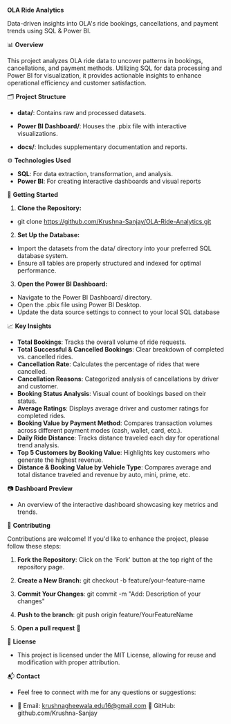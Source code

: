  **OLA Ride Analytics**

Data-driven insights into OLA's ride bookings, cancellations, and payment trends using SQL & Power BI.

📊 **Overview**

This project analyzes OLA ride data to uncover patterns in bookings, cancellations, and payment methods. Utilizing SQL for data processing and Power BI for visualization, it provides actionable insights to enhance operational efficiency and customer satisfaction.

🗂️ **Project Structure**

- **data/**: Contains raw and processed datasets.

- **Power BI Dashboard/**: Houses the .pbix file with interactive visualizations.

- **docs/**: Includes supplementary documentation and reports.


⚙️ **Technologies Used**

- **SQL**: For data extraction, transformation, and analysis.
- **Power BI**: For creating interactive dashboards and visual reports


🚀 **Getting Started**

1. **Clone the Repository:**

- git clone https://github.com/Krushna-Sanjay/OLA-Ride-Analytics.git

2. **Set Up the Database:**

- Import the datasets from the data/ directory into your preferred SQL database system.
- Ensure all tables are properly structured and indexed for optimal performance.

3. **Open the Power BI Dashboard:**

- Navigate to the Power BI Dashboard/ directory.
- Open the .pbix file using Power BI Desktop.
- Update the data source settings to connect to your local SQL database


📈 **Key Insights**

- **Total Bookings**: Tracks the overall volume of ride requests.
- **Total Successful & Cancelled Bookings**: Clear breakdown of completed vs. cancelled rides.
- **Cancellation Rate**: Calculates the percentage of rides that were cancelled.
- **Cancellation Reasons**: Categorized analysis of cancellations by driver and customer.
- **Booking Status Analysis**: Visual count of bookings based on their status.
- **Average Ratings**: Displays average driver and customer ratings for completed rides.
- **Booking Value by Payment Method**: Compares transaction volumes across different payment modes (cash, wallet, card, etc.).
- **Daily Ride Distance**: Tracks distance traveled each day for operational trend analysis.
- **Top 5 Customers by Booking Value**: Highlights key customers who generate the highest revenue.
- **Distance & Booking Value by Vehicle Type**: Compares average and total distance traveled and revenue by auto, mini, prime, etc.


📷 **Dashboard Preview**

- An overview of the interactive dashboard showcasing key metrics and trends.


🤝 **Contributing**

Contributions are welcome! If you'd like to enhance the project, please follow these steps:

1. **Fork the Repository**: Click on the 'Fork' button at the top right of the repository page.

2. **Create a New Branch:**
git checkout -b feature/your-feature-name
   
3. **Commit Your Changes**:
git commit -m "Add: Description of your changes"

4. **Push to the branch**:
git push origin feature/YourFeatureName

5. **Open a pull request** 🚀


📄 **License**
- This project is licensed under the MIT License, allowing for reuse and modification with proper attribution.


📬 **Contact**
- Feel free to connect with me for any questions or suggestions:

- 📧 Email: krushnagheewala.edu16@gmail.com
🔗 GitHub: github.com/Krushna-Sanjay
